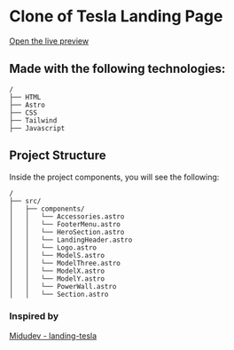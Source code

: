 # Clone of Tesla Landing Page

[Open the live preview](https://app.netlify.com/teams/adriansb3105/overview)

## Made with the following technologies:
```
/
├── HTML
├── Astro
├── CSS
├── Tailwind
├── Javascript
```

## Project Structure
Inside the project components, you will see the following:

```
/
├── src/
│   ├── components/
│   │   └── Accessories.astro
│   │   └── FooterMenu.astro
│   │   └── HeroSection.astro
│   │   └── LandingHeader.astro
│   │   └── Logo.astro
│   │   └── ModelS.astro
│   │   └── ModelThree.astro
│   │   └── ModelX.astro
│   │   └── ModelY.astro
│   │   └── PowerWall.astro
│   │   └── Section.astro
```

### Inspired by
[Midudev - landing-tesla](https://github.com/midudev/landing-tesla)
